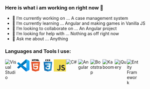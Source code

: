 ### Here is what i am working on right now 👋


- 🔭 I’m currently working on  ... A case management system
- 🌱 I’m currently learning  ... Angular and making games in Vanilla JS 
- 👯 I’m looking to collaborate on ...  An Angular project
- 🤔 I’m looking for help with ... Nothing as off right now
- 💬 Ask me about ... Anything

 
### Languages and Tools I use:

<img align="left" alt="Visual Studio" width="40px" src="https://visualstudio.microsoft.com/wp-content/uploads/2019/06/BrandVisualStudioWin2019-3.svg" />
<img align="left" alt="Visual Studio Code" width="40px" src="https://raw.githubusercontent.com/github/explore/80688e429a7d4ef2fca1e82350fe8e3517d3494d/topics/visual-studio-code/visual-studio-code.png" />
<img align="left" alt="HTML5" width="40px" src="https://raw.githubusercontent.com/github/explore/80688e429a7d4ef2fca1e82350fe8e3517d3494d/topics/html/html.png" />
<img align="left" alt="CSS3" width="40px" src="https://raw.githubusercontent.com/github/explore/80688e429a7d4ef2fca1e82350fe8e3517d3494d/topics/css/css.png" />
<img align="left" alt="JavaScript" width="40px" src="https://raw.githubusercontent.com/github/explore/80688e429a7d4ef2fca1e82350fe8e3517d3494d/topics/javascript/javascript.png" />
<img align="left" alt="C#" width="40px" src="https://seeklogo.com/images/C/c-sharp-c-logo-02F17714BA-seeklogo.com.png" />
<img align="left" alt="Angular" width="40px" src="https://cdn.icon-icons.com/icons2/2699/PNG/512/angular_logo_icon_169595.png" />
<img align="left" alt="Bootstrap" width="40px" src="https://cdn-icons-png.flaticon.com/512/5968/5968672.png"/>
<img align="left" alt="Kaboom" width="40px" src="https://raw.githubusercontent.com/replit/kaboom/HEAD/kaboom.png"/>
<img align="left" alt="jQuery" width="40px" src="https://androidstandard.com/swe/wp-content/uploads/2019/12/Vad-ar-jQuery-Lar-kanna-definitionen-av-jQuery-och-dess.gif"/>
<img align="left" alt="Entity Framework" width="40px" src="https://cdn.pellerex.com/public/ecosystem/web/content/api-database/asp-net-5-web-api-database-setup-with-entity-framework.png
"/>

<br />
<br />
<br />
